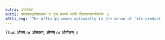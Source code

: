 ```yaml
---
sutra: उमोर्णयोर्वा
vRtti: उमाशब्दादूर्णाशब्दाच्च वा वुञ् प्रत्ययो भवति विकारावयवयोरर्थयोः ॥
vRtti_eng: "The affix वुञ् comes optionally in the sense of 'its product or part,' after the words उमा and ऊर्णाः"
---
```

Thus औमम् or औमकम्, और्णम् or और्णकम् ॥

